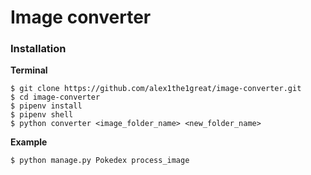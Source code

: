 # Image converter

### Installation
**Terminal**
```shell
$ git clone https://github.com/alex1the1great/image-converter.git
$ cd image-converter
$ pipenv install
$ pipenv shell
$ python converter <image_folder_name> <new_folder_name>
```
**Example**
````shell
$ python manage.py Pokedex process_image
````
